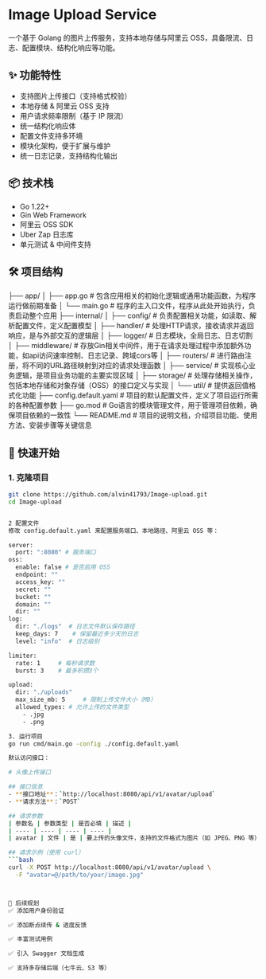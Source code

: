 # Image Upload Service

一个基于 Golang 的图片上传服务，支持本地存储与阿里云 OSS，具备限流、日志、配置模块、结构化响应等功能。

## ✨ 功能特性

- 支持图片上传接口（支持格式校验）
- 本地存储 & 阿里云 OSS 支持
- 用户请求频率限制（基于 IP 限流）
- 统一结构化响应体
- 配置文件支持多环境
- 模块化架构，便于扩展与维护
- 统一日志记录，支持结构化输出

## 📦 技术栈

- Go 1.22+
- Gin Web Framework
- 阿里云 OSS SDK
- Uber Zap 日志库
- 单元测试 & 中间件支持

## 🛠️ 项目结构
├── app/
│   ├── app.go  # 包含应用相关的初始化逻辑或通用功能函数，为程序运行做前期准备
│   └── main.go  # 程序的主入口文件，程序从此处开始执行，负责启动整个应用
├── internal/
│   ├── config/  # 负责配置相关功能，如读取、解析配置文件，定义配置模型
│   ├── handler/  # 处理HTTP请求，接收请求并返回响应，是与外部交互的逻辑层
│   ├── logger/  # 日志模块，全局日志、日志切割
│   ├── middleware/  # 存放Gin相关中间件，用于在请求处理过程中添加额外功能，如api访问速率控制、日志记录、跨域cors等
│   ├── routers/  # 进行路由注册，将不同的URL路径映射到对应的请求处理函数
│   ├── service/  # 实现核心业务逻辑，是项目业务功能的主要实现区域
│   ├── storage/  # 处理存储相关操作，包括本地存储和对象存储（OSS）的接口定义与实现
│   └── util/  # 提供返回值格式化功能
├── config.default.yaml  # 项目的默认配置文件，定义了项目运行所需的各种配置参数
├── go.mod  # Go语言的模块管理文件，用于管理项目依赖，确保项目依赖的一致性
└── README.md  # 项目的说明文档，介绍项目功能、使用方法、安装步骤等关键信息

## 🚀 快速开始

### 1. 克隆项目

```bash
git clone https://github.com/alvin41793/Image-upload.git
cd Image-upload


2 配置文件
修改 config.default.yaml 来配置服务端口、本地路径、阿里云 OSS 等：

server:
  port: ":8080" # 服务端口
oss:
  enable: false # 是否启用 OSS
  endpoint: ""
  access_key: ""
  secret: ""
  bucket: ""
  domain: ""
  dir: ""
log:
  dir: "./logs"  # 日志文件默认保存路径
  keep_days: 7    # 保留最近多少天的日志
  level: "info"  # 日志级别

limiter:
  rate: 1     # 每秒请求数
  burst: 3    # 最多积攒3个

upload:
  dir: "./uploads"
  max_size_mb: 5     # 限制上传文件大小（MB）
  allowed_types: # 允许上传的文件类型
    - .jpg
    - .png

3. 运行项目
go run cmd/main.go -config ./config.default.yaml

默认访问接口：

# 头像上传接口

## 接口信息
- **接口地址**：`http://localhost:8080/api/v1/avatar/upload`
- **请求方法**：`POST`

## 请求参数
| 参数名 | 参数类型 | 是否必填 | 描述 |
| ---- | ---- | ---- | ---- |
| avatar | 文件 | 是 | 要上传的头像文件，支持的文件格式为图片（如 JPEG、PNG 等） |

## 请求示例（使用 curl）
```bash
curl -X POST http://localhost:8080/api/v1/avatar/upload \
  -F "avatar=@/path/to/your/image.jpg"



🧹 后续规划
✅ 添加用户身份验证

✅ 添加断点续传 & 进度反馈

✅ 丰富测试用例

✅ 引入 Swagger 文档生成

✅ 支持多存储后端（七牛云、S3 等）





